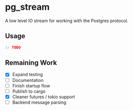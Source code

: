 # pg_stream

A low level IO stream for working with the Postgres protocol.

## Usage

```rust
// TODO
```

## Remaining Work
- [x] Expand testing
- [ ] Documentation
- [ ] Finish startup flow
- [ ] Publish to cargo
- [x] Cleaner futures / tokio support
- [ ] Backend message parsing
